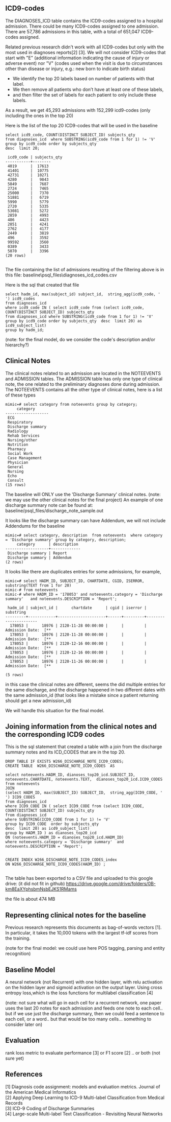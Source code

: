 

## ICD9-codes

The DIAGNOSES_ICD table contains the ICD9-codes assigned to a hospital admission. There could be many ICD9-codes assigned to one admission.
There are 57,786 admissions in this table, with a total of 651,047 ICD9-codes assigned.

Related previous research didn't work with all ICD9-codes but only with the most used in diagnoses reports[2] [3]. We will not consider ICD9-codes that start with "E" (additional information indicating the cause of injury or adverse event) nor "V" (codes used when the visit is due to circumstances other than disease or injury, e.g.: new born to indicate birth status)   

*	We identify the top 20 labels based on number of patients with that label. 
*	We then remove all patients who don’t have at least one of these labels,  
*	and then filter the set of labels for each patient to only include these labels.   

As a result, we get 45,293 admissions with 152,299 icd9-codes (only including the ones in the top 20)

Here is the list of the top 20 ICD9-codes that will be used in the baseline

```
select icd9_code, COUNT(DISTINCT SUBJECT_ID) subjects_qty 
from diagnoses_icd  where SUBSTRING(icd9_code from 1 for 1) != 'V' 
group by icd9_code order by subjects_qty  
desc  limit 20;

 icd9_code | subjects_qty
-----------+--------
 4019      |  17613
 41401     |  10775
 42731     |  10271
 4280      |   9843
 5849      |   7687
 2724      |   7465
 25000     |   7370
 51881     |   6719
 5990      |   5779
 2720      |   5335
 53081     |   5272
 2859      |   4993
 486       |   4423
 2851      |   4241
 2762      |   4177
 2449      |   3819
 496       |   3592
 99592     |   3560
 0389      |   3433
 5070      |   3396
(20 rows)


```

The file containing the list of admissions resulting of the filtering above is in this file: baseline\psql_files\diagnoses_icd_codes.csv

Here is the sql that created that file

```
select hadm_id, max(subject_id) subject_id,  string_agg(icd9_code, ' ') icd9_codes 
from diagnoses_icd 
where icd9_code IN ( select icd9_code from (select icd9_code, COUNT(DISTINCT SUBJECT_ID) subjects_qty 
from diagnoses_icd where SUBSTRING(icd9_code from 1 for 1) != 'V' 
group by icd9_code order by subjects_qty  desc  limit 20) as icd9_subject_list)
group by hadm_id;
```

(note: for the final model, do we consider the code's description and/or hierarchy?)

## Clinical Notes

The clinical notes related to an admission are located in the NOTEEVENTS and ADMISSION tables.
The ADMISSION table has only one type of clinical note, the one related to the preliminary diagnoses done during admission.
The NOTEEVENTS contains all the other type of clinical notes, here is a list of these types
```
mimic=# select category from noteevents group by category;
     category
-------------------
 ECG
 Respiratory
 Discharge summary
 Radiology
 Rehab Services
 Nursing/other
 Nutrition
 Pharmacy
 Social Work
 Case Management
 Physician
 General
 Nursing
 Echo
 Consult
(15 rows)

``` 
The baseline will  ONLY  use the 'Discharge Summary' clinical notes. (note: we may use the other clinical notes for the final project)
An example of one discharge summary note can be found at: baseline/psql_files/discharge_note_sample.out


It looks like the discharge summary can have Addendum, we will not include Addendums for the baseline
```
mimic=# select category, description  from noteevents  where category = 'Discharge summary' group by category, description;
     category      | description
-------------------+-------------
 Discharge summary | Report
 Discharge summary | Addendum
(2 rows)
```

It looks like there are duplicates entries for some admissions, for example, 
```
mimic=# select HADM_ID, SUBJECT_ID, CHARTDATE, CGID, ISERROR, substring(TEXT from 1 for 20)
mimic-# from noteevents
mimic-# where HADM_ID = '178053' and noteevents.category = 'Discharge summary'   and noteevents.DESCRIPTION = 'Report';

 hadm_id | subject_id |      chartdate      | cgid | iserror |      substring
---------+------------+---------------------+------+---------+----------------------
  178053 |      18976 | 2120-11-28 00:00:00 |      |         | Admission Date:  [**
  178053 |      18976 | 2120-11-28 00:00:00 |      |         | Admission Date:  [**
  178053 |      18976 | 2120-12-16 00:00:00 |      |         | Admission Date:  [**
  178053 |      18976 | 2120-12-16 00:00:00 |      |         | Admission Date:  [**
  178053 |      18976 | 2120-11-26 00:00:00 |      |         | Admission Date:  [**

(5 rows)
```
in this case the clinical notes are different, seems the did multiple entries for the same discharge, and the discharge happened in two different dates with the same admission_id (that looks like a mistake since a patient returning should get a new admission_id)

We will handle this situation for the final model.

##  Joining information from the clinical notes and the corresponding ICD9 codes

This is the sql statement that created a table with a join from the discharge summary notes and its ICD_CODES that are in the top 20.
```
DROP TABLE IF EXISTS W266_DISCHARGE_NOTE_ICD9_CODES;
CREATE TABLE  W266_DISCHARGE_NOTE_ICD9_CODES  AS 

select noteevents.HADM_ID, dianoses_top20_icd.SUBJECT_ID, noteevents.CHARTDATE, noteevents.TEXT,  dianoses_top20_icd.ICD9_CODES
from noteevents 
JOIN
(select HADM_ID, max(SUBJECT_ID) SUBJECT_ID,  string_agg(ICD9_CODE, ' ') ICD9_CODES 
from diagnoses_icd 
where ICD9_CODE IN ( select ICD9_CODE from (select ICD9_CODE, COUNT(DISTINCT SUBJECT_ID) subjects_qty 
from diagnoses_icd 
where SUBSTRING(ICD9_CODE from 1 for 1) != 'V' 
group by ICD9_CODE  order by subjects_qty  
desc  limit 20) as icd9_subject_list)
group by HADM_ID ) as dianoses_top20_icd
ON (noteevents.HADM_ID = dianoses_top20_icd.HADM_ID)
where noteevents.category = 'Discharge summary'  and noteevents.DESCRIPTION = 'Report';


CREATE INDEX W266_DISCHARGE_NOTE_ICD9_CODES_index 
ON W266_DISCHARGE_NOTE_ICD9_CODES(HADM_ID) ;


```

The table has been exported to a CSV file and uploaded to this google drive: (it did not fit in github)
https://drive.google.com/drive/folders/0B-km8EaXYphsbmNsbEJKS1RMams

the file is about 474 MB

## Representing clinical notes for the baseline

Previous research represents this documents as bag-of-words vectors [1]. In particular, it takes the 10,000 tokens with the largest tf-idf scores from the training.   

(note for the final model: we could use here POS tagging, parsing and entity recognition)

## Baseline Model
A neural network (not Recurrent) with one hidden layer, with relu activation on the hidden layer and sigmoid activation on the output layer.   Using cross entropy loss,which is the loss functions for multilabel classification [4]   
   
(note: not sure what will go in each cell for a recurrent network, one paper uses the last 20 notes for each admission and feeds one note to each cell.. but if we use just the discharge summary, then we could feed a sentence to each cell, or a word.. but that would be too many cells... something to consider later on)

## Evaluation
rank loss metric to evaluate performance [3] or F1 score [2] .. or both  (not sure yet)

## References
[1] Diagnosis code assignment: models and evaluation metrics. Journal of the American Medical Informatics   
[2] Applying Deep Learning to ICD-9 Multi-label Classification from Medical Records   
[3] ICD-9 Coding of Discharge Summaries   
[4] Large-scale Multi-label Text Classification - Revisiting Neural Networks   
